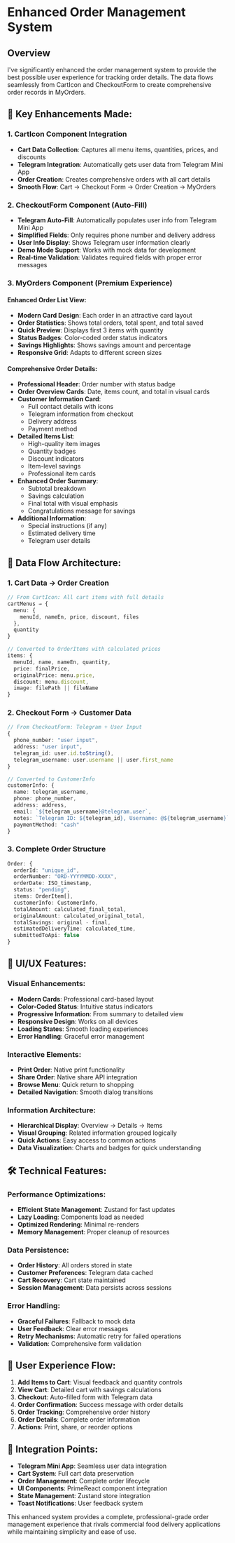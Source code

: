 # Enhanced Order Management System

## Overview

I've significantly enhanced the order management system to provide the best possible user experience for tracking order details. The data flows seamlessly from CartIcon and CheckoutForm to create comprehensive order records in MyOrders.

## 🚀 **Key Enhancements Made:**

### **1. CartIcon Component Integration**

- **Cart Data Collection**: Captures all menu items, quantities, prices, and discounts
- **Telegram Integration**: Automatically gets user data from Telegram Mini App
- **Order Creation**: Creates comprehensive orders with all cart details
- **Smooth Flow**: Cart → Checkout Form → Order Creation → MyOrders

### **2. CheckoutForm Component (Auto-Fill)**

- **Telegram Auto-Fill**: Automatically populates user info from Telegram Mini App
- **Simplified Fields**: Only requires phone number and delivery address
- **User Info Display**: Shows Telegram user information clearly
- **Demo Mode Support**: Works with mock data for development
- **Real-time Validation**: Validates required fields with proper error messages

### **3. MyOrders Component (Premium Experience)**

#### **Enhanced Order List View:**

- **Modern Card Design**: Each order in an attractive card layout
- **Order Statistics**: Shows total orders, total spent, and total saved
- **Quick Preview**: Displays first 3 items with quantity
- **Status Badges**: Color-coded order status indicators
- **Savings Highlights**: Shows savings amount and percentage
- **Responsive Grid**: Adapts to different screen sizes

#### **Comprehensive Order Details:**

- **Professional Header**: Order number with status badge
- **Order Overview Cards**: Date, items count, and total in visual cards
- **Customer Information Card**:
  - Full contact details with icons
  - Telegram information from checkout
  - Delivery address
  - Payment method
- **Detailed Items List**:
  - High-quality item images
  - Quantity badges
  - Discount indicators
  - Item-level savings
  - Professional item cards
- **Enhanced Order Summary**:
  - Subtotal breakdown
  - Savings calculation
  - Final total with visual emphasis
  - Congratulations message for savings
- **Additional Information**:
  - Special instructions (if any)
  - Estimated delivery time
  - Telegram user details

## 🎯 **Data Flow Architecture:**

### **1. Cart Data → Order Creation**

```typescript
// From CartIcon: All cart items with full details
cartMenus → {
  menu: {
    menuId, nameEn, price, discount, files
  },
  quantity
}

// Converted to OrderItems with calculated prices
items: {
  menuId, name, nameEn, quantity,
  price: finalPrice,
  originalPrice: menu.price,
  discount: menu.discount,
  image: filePath || fileName
}
```

### **2. Checkout Form → Customer Data**

```typescript
// From CheckoutForm: Telegram + User Input
{
  phone_number: "user input",
  address: "user input",
  telegram_id: user.id.toString(),
  telegram_username: user.username || user.first_name
}

// Converted to CustomerInfo
customerInfo: {
  name: telegram_username,
  phone: phone_number,
  address: address,
  email: `${telegram_username}@telegram.user`,
  notes: `Telegram ID: ${telegram_id}, Username: @${telegram_username}`,
  paymentMethod: "cash"
}
```

### **3. Complete Order Structure**

```typescript
Order: {
  orderId: "unique_id",
  orderNumber: "ORD-YYYYMMDD-XXXX",
  orderDate: ISO_timestamp,
  status: "pending",
  items: OrderItem[],
  customerInfo: CustomerInfo,
  totalAmount: calculated_final_total,
  originalAmount: calculated_original_total,
  totalSavings: original - final,
  estimatedDeliveryTime: calculated_time,
  submittedToApi: false
}
```

## 🎨 **UI/UX Features:**

### **Visual Enhancements:**

- **Modern Cards**: Professional card-based layout
- **Color-Coded Status**: Intuitive status indicators
- **Progressive Information**: From summary to detailed view
- **Responsive Design**: Works on all devices
- **Loading States**: Smooth loading experiences
- **Error Handling**: Graceful error management

### **Interactive Elements:**

- **Print Order**: Native print functionality
- **Share Order**: Native share API integration
- **Browse Menu**: Quick return to shopping
- **Detailed Navigation**: Smooth dialog transitions

### **Information Architecture:**

- **Hierarchical Display**: Overview → Details → Items
- **Visual Grouping**: Related information grouped logically
- **Quick Actions**: Easy access to common actions
- **Data Visualization**: Charts and badges for quick understanding

## 🛠 **Technical Features:**

### **Performance Optimizations:**

- **Efficient State Management**: Zustand for fast updates
- **Lazy Loading**: Components load as needed
- **Optimized Rendering**: Minimal re-renders
- **Memory Management**: Proper cleanup of resources

### **Data Persistence:**

- **Order History**: All orders stored in state
- **Customer Preferences**: Telegram data cached
- **Cart Recovery**: Cart state maintained
- **Session Management**: Data persists across sessions

### **Error Handling:**

- **Graceful Failures**: Fallback to mock data
- **User Feedback**: Clear error messages
- **Retry Mechanisms**: Automatic retry for failed operations
- **Validation**: Comprehensive form validation

## 🎉 **User Experience Flow:**

1. **Add Items to Cart**: Visual feedback and quantity controls
2. **View Cart**: Detailed cart with savings calculations
3. **Checkout**: Auto-filled form with Telegram data
4. **Order Confirmation**: Success message with order details
5. **Order Tracking**: Comprehensive order history
6. **Order Details**: Complete order information
7. **Actions**: Print, share, or reorder options

## 🔧 **Integration Points:**

- **Telegram Mini App**: Seamless user data integration
- **Cart System**: Full cart data preservation
- **Order Management**: Complete order lifecycle
- **UI Components**: PrimeReact component integration
- **State Management**: Zustand store integration
- **Toast Notifications**: User feedback system

This enhanced system provides a complete, professional-grade order management experience that rivals commercial food delivery applications while maintaining simplicity and ease of use.
